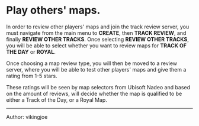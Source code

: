 # Play others' maps.

In order to review other players' maps and join the track review
server, you must navigate from the main menu to **CREATE**, then
**TRACK REVIEW**, and finally **REVIEW OTHER TRACKS**. Once
selecting **REVIEW OTHER TRACKS**, you will be able to select
whether you want to review maps for **TRACK OF THE DAY** or
**ROYAL**.

Once choosing a map review type, you will then be moved to a review
server, where you will be able to test other players\' maps and give
them a rating from 1-5 stars.

These ratings will be seen by map selectors from Ubisoft Nadeo and based on the
amount of reviews, will decide whether the map is qualified to be either
a Track of the Day, or a Royal Map.

<hr>
Author: vikingjoe